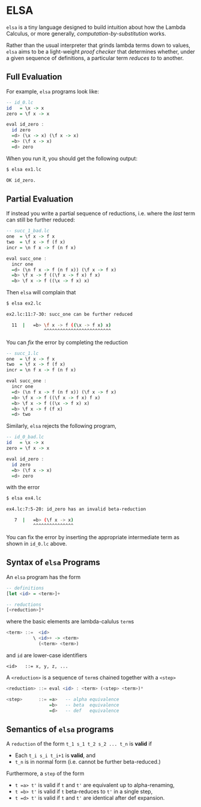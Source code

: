 # ELSA

`elsa` is a tiny language designed to build
intuition about how the Lambda Calculus, or
more generally, _computation-by-substitution_ works.

Rather than the usual interpreter that grinds
lambda terms down to values, `elsa` aims to be
a light-weight _proof checker_ that determines
whether, under a given sequence of definitions,
a particular term _reduces to_ to another.

## Full Evaluation

For example, `elsa` programs look like:

```haskell
-- id_0.lc
id   = \x -> x
zero = \f x -> x

eval id_zero :
  id zero
  =d> (\x -> x) (\f x -> x)
  =b> (\f x -> x)
  =d> zero
```

When you run it, you should get the following output:

```bash
$ elsa ex1.lc

OK id_zero.
```

## Partial Evaluation

If instead you write a partial sequence of
reductions, i.e. where the _last_ term can
still be further reduced:

```haskell
-- succ_1_bad.lc
one  = \f x -> f x
two  = \f x -> f (f x)
incr = \n f x -> f (n f x)

eval succ_one :
  incr one
  =d> (\n f x -> f (n f x)) (\f x -> f x)
  =b> \f x -> f ((\f x -> f x) f x)
  =b> \f x -> f ((\x -> f x) x)
```

Then `elsa` will complain that

```bash
$ elsa ex2.lc

ex2.lc:11:7-30: succ_one can be further reduced

  11  |   =b> \f x -> f ((\x -> f x) x)
              ^^^^^^^^^^^^^^^^^^^^^^^^^
```

You can _fix_ the error by completing the reduction

```haskell
-- succ_1.lc
one  = \f x -> f x
two  = \f x -> f (f x)
incr = \n f x -> f (n f x)

eval succ_one :
  incr one
  =d> (\n f x -> f (n f x)) (\f x -> f x)
  =b> \f x -> f ((\f x -> f x) f x)
  =b> \f x -> f ((\x -> f x) x)
  =b> \f x -> f (f x)
  =d> two
```

Similarly, `elsa` rejects the following program,

```haskell
-- id_0_bad.lc
id   = \x -> x
zero = \f x -> x

eval id_zero :
  id zero
  =b> (\f x -> x)
  =d> zero
```

with the error

```bash
$ elsa ex4.lc

ex4.lc:7:5-20: id_zero has an invalid beta-reduction

   7  |   =b> (\f x -> x)
          ^^^^^^^^^^^^^^^
```

You can fix the error by inserting the appropriate
intermediate term as shown in `id_0.lc` above.

## Syntax of `elsa` Programs

An `elsa` program has the form

```haskell
-- definitions
[let <id> = <term>]+

-- reductions
[<reduction>]*
```

where the basic elements are lambda-calulus `term`s

```haskell
<term> ::=  <id>
          \ <id>+ -> <term>
            (<term> <term>)
```

and `id` are lower-case identifiers            

```
<id>   ::= x, y, z, ...
```

A `<reduction>` is a sequence of `term`s chained together
with a `<step>`

```haskell
<reduction> ::= eval <id> : <term> (<step> <term>)*

<step>      ::= =a>   -- alpha equivalence
                =b>   -- beta  equivalence
                =d>   -- def   equivalence
```


## Semantics of `elsa` programs

A `reduction` of the form `t_1 s_1 t_2 s_2 ... t_n` is **valid** if

* Each `t_i s_i t_i+1` is **valid**, and
* `t_n` is in normal form (i.e. cannot be further beta-reduced.)

Furthermore, a `step` of the form  

* `t =a> t'` is valid if `t` and `t'` are equivalent up to alpha-renaming,
* `t =b> t'` is valid if `t` beta-reduces to `t'` in a single step,
* `t =d> t'` is valid if `t` and `t'` are identical after def expansion.
